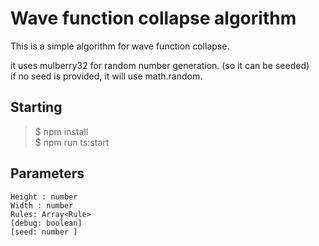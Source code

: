# Wave function collapse algorithm 

This is a simple algorithm for wave function collapse.

it uses mulberry32 for random number generation. (so it can be seeded)  
if no seed is provided, it will use math.random.

## Starting

> $ npm install  
> $ npm run ts:start


## Parameters

    Height : number  
    Width : number
    Rules: Array<Rule>
    [debug: boolean]
    [seed: number ]

